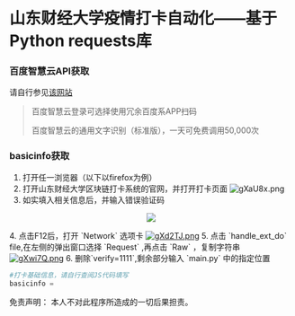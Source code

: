 # 山东财经大学疫情打卡自动化——基于Python requests库
### 百度智慧云API获取
请自行参见[该网站](https://cloud.baidu.com/doc/OCR/s/dk3iqnq51)
> 百度智慧云登录可选择使用冗余百度系APP扫码
> 
> 百度智慧云的通用文字识别（标准版），一天可免费调用50,000次

### basicinfo获取
1. 打开任一浏览器（以下以firefox为例）
2. 打开山东财经大学区块链打卡系统的官网，并打开打卡页面 ![gXaU8x.png](https://z3.ax1x.com/2021/05/23/gXaU8x.png)
3. 如实填入相关信息后，并输入错误验证码 
<p align="center">
  <img src="https://z3.ax1x.com/2021/05/23/gXajMT.png" />
</p>
4. 点击F12后，打开 `Network` 选项卡 
<a href="https://imgtu.com/i/gXd2TJ"><img src="https://z3.ax1x.com/2021/05/23/gXd2TJ.png" alt="gXd2TJ.png" border="0" /></a>
5. 点击 `handle_ext_do` file,在左侧的弹出窗口选择 `Request` ,再点击 `Raw` ，复制字符串
<a href="https://imgtu.com/i/gXwi7Q"><img src="https://z3.ax1x.com/2021/05/23/gXwi7Q.png" alt="gXwi7Q.png" border="0" /></a>
6. 删除`verify=1111`,剩余部分输入 `main.py` 中的指定位置

```python
#打卡基础信息，请自行查阅JS代码填写
basicinfo = 

```

免责声明：
本人不对此程序所造成的一切后果担责。
